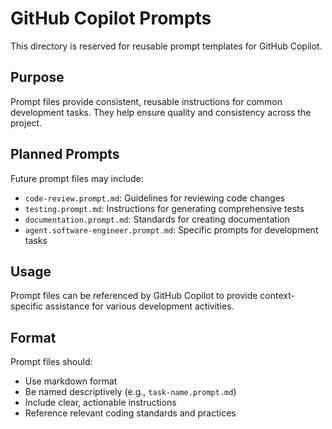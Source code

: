 # GitHub Copilot Prompts

This directory is reserved for reusable prompt templates for GitHub Copilot.

## Purpose

Prompt files provide consistent, reusable instructions for common development tasks. They help ensure quality
and consistency across the project.

## Planned Prompts

Future prompt files may include:

- `code-review.prompt.md`: Guidelines for reviewing code changes
- `testing.prompt.md`: Instructions for generating comprehensive tests
- `documentation.prompt.md`: Standards for creating documentation
- `agent.software-engineer.prompt.md`: Specific prompts for development tasks

## Usage

Prompt files can be referenced by GitHub Copilot to provide context-specific assistance for various development activities.

## Format

Prompt files should:

- Use markdown format
- Be named descriptively (e.g., `task-name.prompt.md`)
- Include clear, actionable instructions
- Reference relevant coding standards and practices
